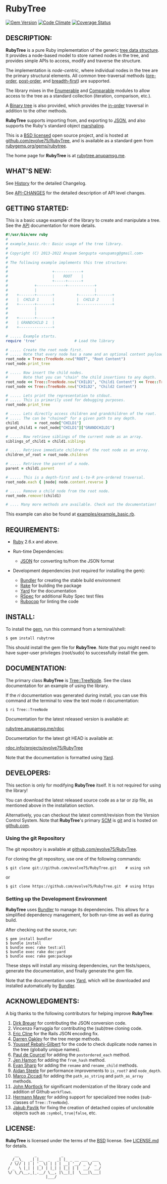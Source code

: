 # **RubyTree** #

[![Gem Version](https://badge.fury.io/rb/rubytree.png)](http://badge.fury.io/rb/rubytree)
[![Code Climate](https://codeclimate.com/github/evolve75/RubyTree.png)](https://codeclimate.com/github/evolve75/RubyTree)
[![Coverage Status](https://coveralls.io/repos/evolve75/RubyTree/badge.png)](https://coveralls.io/r/evolve75/RubyTree)

## DESCRIPTION: ##

**RubyTree** is a pure Ruby implementation of the generic
[tree data structure][tree_data_structure]. It provides a node-based model to
store named nodes in the tree, and provides simple APIs to access, modify and
traverse the structure.

The implementation is *node-centric*, where individual nodes in the tree are the
primary structural elements. All common tree-traversal methods ([pre-order][],
[post-order][], and [breadth-first][]) are supported.

The library mixes in the [Enumerable][] and [Comparable][] modules to allow
access to the tree as a standard collection (iteration, comparison, etc.).

A [Binary tree][] is also provided, which provides the [in-order][] traversal in
addition to the other methods.

**RubyTree** supports importing from, and exporting to [JSON][], and also
supports the Ruby's standard object [marshaling][].

This is a [BSD licensed][BSD] open source project, and is hosted at
[github.com/evolve75/RubyTree][rt@github], and is available as a standard gem
from [rubygems.org/gems/rubytree][rt_gem].

The home page for **RubyTree** is at [rubytree.anupamsg.me][rt_site].

## WHAT'S NEW: ##

See [History](./History.md) for the detailed Changelog.

See [API-CHANGES](./API-CHANGES.md) for the detailed description of
API level changes.

## GETTING STARTED: ##

This is a basic usage example of the library to create and manipulate a tree.
See the [API][rt_doc] documentation for more details.

```ruby
#!/usr/bin/env ruby
#
# example_basic.rb:: Basic usage of the tree library.
#
# Copyright (C) 2013-2022 Anupam Sengupta <anupamsg@gmail.com>
#
# The following example implements this tree structure:
#
#                    +------------+
#                    |    ROOT    |
#                    +-----+------+
#            +-------------+------------+
#            |                          |
#    +-------+-------+          +-------+-------+
#    |  CHILD 1      |          |  CHILD 2      |
#    +-------+-------+          +---------------+
#            |
#            |
#    +-------+-------+
#    | GRANDCHILD 1  |
#    +---------------+

# ..... Example starts.
require 'tree'                 # Load the library

# ..... Create the root node first.
# ..... Note that every node has a name and an optional content payload.
root_node = Tree::TreeNode.new("ROOT", "Root Content")
root_node.print_tree

# ..... Now insert the child nodes.
#       Note that you can "chain" the child insertions to any depth.
root_node << Tree::TreeNode.new("CHILD1", "Child1 Content") << Tree::TreeNode.new("GRANDCHILD1", "GrandChild1 Content")
root_node << Tree::TreeNode.new("CHILD2", "Child2 Content")

# ..... Lets print the representation to stdout.
# ..... This is primarily used for debugging purposes.
root_node.print_tree

# ..... Lets directly access children and grandchildren of the root.
# ..... The can be "chained" for a given path to any depth.
child1       = root_node["CHILD1"]
grand_child1 = root_node["CHILD1"]["GRANDCHILD1"]

# ..... Now retrieve siblings of the current node as an array.
siblings_of_child1 = child1.siblings

# ..... Retrieve immediate children of the root node as an array.
children_of_root = root_node.children

# ..... Retrieve the parent of a node.
parent = child1.parent

# ..... This is a depth-first and L-to-R pre-ordered traversal.
root_node.each { |node| node.content.reverse }

# ..... Remove a child node from the root node.
root_node.remove!(child1)

# .... Many more methods are available. Check out the documentation!
```

This example can also be found at
[examples/example_basic.rb](examples/example_basic.rb).

## REQUIREMENTS: ##

* [Ruby][] 2.6.x and above.


* Run-time Dependencies:

    * [JSON][] for converting to/from the JSON format


* Development dependencies (not required for installing the gem):

    * [Bundler][] for creating the stable build environment
    * [Rake][] for building the package
    * [Yard][] for the documentation
    * [RSpec][] for additional Ruby Spec test files
    * [Rubocop][] for linting the code

## INSTALL: ##

To install the [gem][rt_gem], run this command from a terminal/shell:

    $ gem install rubytree

This should install the gem file for **RubyTree**. Note that you might need to
have super-user privileges (root/sudo) to successfully install the gem.

## DOCUMENTATION: ##

The primary class **RubyTree** is [Tree::TreeNode][TreeNode]. See the class
documentation for an example of using the library.

If the *ri* documentation was generated during install, you can use this
command at the terminal to view the text mode ri documentation:

    $ ri Tree::TreeNode

Documentation for the latest released version is available at:

[rubytree.anupamsg.me/rdoc][rt_doc]

Documentation for the latest git HEAD is available at:

[rdoc.info/projects/evolve75/RubyTree][rt_doc@head]

Note that the documentation is formatted using [Yard][].

## DEVELOPERS: ##

This section is only for modifying **RubyTree** itself. It is not required for
using the library!

You can download the latest released source code as a tar or zip file, as
mentioned above in the installation section.

Alternatively, you can checkout the latest commit/revision from the Version
Control System. Note that **RubyTree**'s primary [SCM][] is [git][] and is
hosted on [github.com][rt@github].

### Using the git Repository ###

The git repository is available at [github.com/evolve75/RubyTree][rt@github].

For cloning the git repository, use one of the following commands:

    $ git clone git://github.com/evolve75/RubyTree.git    # using ssh

or

    $ git clone https://github.com/evolve75/RubyTree.git  # using https

### Setting up the Development Environment ###

**RubyTree** uses [Bundler][] to manage its dependencies. This allows for a
simplified dependency management, for both run-time as well as during build.

After checking out the source, run:

    $ gem install bundler
    $ bundle install
    $ bundle exec rake test:all
    $ bundle exec rake doc:yard
    $ bundle exec rake gem:package

These steps will install any missing dependencies, run the tests/specs,
generate the documentation, and finally generate the gem file.

Note that the documentation uses [Yard][], which will be
downloaded and installed automatically by [Bundler][].

## ACKNOWLEDGMENTS: ##

A big thanks to the following contributors for helping improve **RubyTree**:

1. [Dirk Breuer](http://github.com/railsbros-dirk) for contributing the JSON
   conversion code.
2. Vincenzo Farruggia for contributing the (sub)tree cloning code.
3. [Eric Cline](https://github.com/escline) for the Rails JSON encoding fix.
4. [Darren Oakley](https://github.com/dazoakley) for the tree merge methods.
5. [Youssef Rebahi-Gilbert](https://github.com/ysf) for the code to check
   duplicate node names in the tree (globally unique names).
6. [Paul de Courcel](https://github.com/pdecourcel) for adding the
   `postordered_each` method.
7. [Jen Hamon](http://www.github.com/jhamon) for adding the `from_hash` method.
8. [Evan Sharp](https://github.com/packetmonkey) for adding the `rename` and
   `rename_child` methods.
9. [Aidan Steele](https://github.com/aidansteele) for performance improvements
   to `is_root?` and `node_depth`.
10. [Marco Ziccadi](https://github.com/MZic) for adding the `path_as_string` and
    `path_as_array` methods.
11. [John Mortlock](https://github.com/jmortlock) for significant modernization
    of the library code and addition of Github `workflows`.
12. [Hermann Mayer](https://github.com/jack12816) for adding support for
    specialized tree nodes (sub-classes of `Tree::TreeNode`).
13. [Jakub Pavlik](https://github.com/igneus) for fixing the creation of
    detached copies of unclonable objects such as `:symbol`, `true|false`, etc.

## LICENSE: ##

**RubyTree** is licensed under the terms of the [BSD][] license. See
[LICENSE.md](./LICENSE.md) for details.

        __       _           _
       /__\_   _| |__  _   _| |_ _ __ ___  ___
      / \// | | | '_ \| | | | __| '__/ _ \/ _ \
     / _  \ |_| | |_) | |_| | |_| | |  __/  __/
     \/ \_/\__,_|_.__/ \__, |\__|_|  \___|\___|
                      |___/

[BSD]:                  http://opensource.org/licenses/bsd-license.php "BSD License"
[Binary tree]:          http://en.wikipedia.org/wiki/Binary_tree "Binary Tree Data Structure"
[Bundler]:              http://bundler.io "Bundler"
[Comparable]:           http://ruby-doc.org/core-2.4.2/Comparable.html "Comparable mix-in"
[Enumerable]:           http://ruby-doc.org/core-2.4.2/Enumerable.html "Enumerable mix-in"
[JSON]:                 http://flori.github.com/json "JSON"
[Rake]:                 https://rubygems.org/gems/rake "Rake"
[Ruby]:                 http://www.ruby-lang.org "Ruby Programming Language"
[SCM]:                  http://en.wikipedia.org/wiki/Source_Code_Management "Source Code Management"
[Yard]:                 http://yardoc.org "Yard Document Generator"
[breadth-first]:        http://en.wikipedia.org/wiki/Breadth-first_search "Breadth-first (level-first) Traversal"
[git]:                  http://git-scm.com "Git SCM"
[in-order]:             http://en.wikipedia.org/wiki/Tree_traversal#In-order "In-order (symmetric) Traversal"
[marshaling]:           http://ruby-doc.org/core-2.4.2/Marshal.html "Marshaling in Ruby"
[post-order]:           http://en.wikipedia.org/wiki/Tree_traversal#Post-order "Post-ordered Traversal"
[pre-order]:            http://en.wikipedia.org/wiki/Tree_traversal#Pre-order "Pre-ordered Traversal"
[rt@github]:            http://github.com/evolve75/RubyTree "RubyTree Project Page on Github"
[rt_doc@head]:          http://rdoc.info/projects/evolve75/RubyTree "RubyTree Documentation for VCS Head"
[rt_doc]:               http://rubytree.anupamsg.me/rdoc "RubyTree Documentation"
[rt_gem]:               http://rubygems.org/gems/rubytree "RubyTree Gem"
[rt_site]:              http://rubytree.anupamsg.me "RubyTree Site"
[tree_data_structure]:  http://en.wikipedia.org/wiki/Tree_data_structure "Tree Data Structure"
[RSpec]:                https://relishapp.com/rspec/
[Rubocop]:              https://rubocop.org

[TreeNode]:             rdoc-ref:Tree::TreeNode
